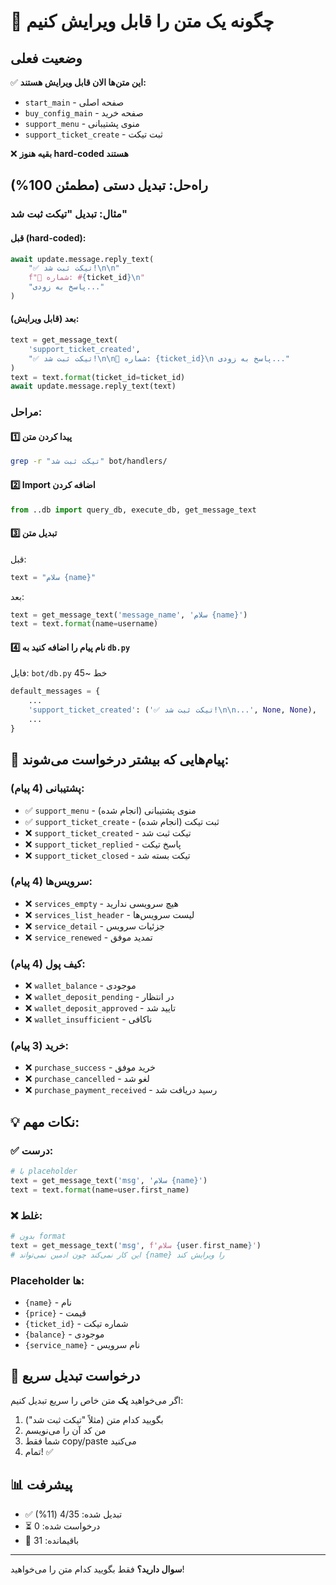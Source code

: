 # 📝 چگونه یک متن را قابل ویرایش کنیم

## وضعیت فعلی

✅ **این متن‌ها الان قابل ویرایش هستند:**
- `start_main` - صفحه اصلی
- `buy_config_main` - صفحه خرید
- `support_menu` - منوی پشتیبانی
- `support_ticket_create` - ثبت تیکت

❌ **بقیه هنوز hard-coded هستند**

## راه‌حل: تبدیل دستی (مطمئن 100%)

### مثال: تبدیل "تیکت ثبت شد"

#### قبل (hard-coded):
```python
await update.message.reply_text(
    "✅ تیکت ثبت شد!\n\n"
    f"🎫 شماره: #{ticket_id}\n"
    "پاسخ به زودی..."
)
```

#### بعد (قابل ویرایش):
```python
text = get_message_text(
    'support_ticket_created',
    "✅ تیکت ثبت شد!\n\n🎫 شماره: {ticket_id}\n پاسخ به زودی..."
)
text = text.format(ticket_id=ticket_id)
await update.message.reply_text(text)
```

### مراحل:

#### 1️⃣ پیدا کردن متن
```bash
grep -r "تیکت ثبت شد" bot/handlers/
```

#### 2️⃣ Import اضافه کردن
```python
from ..db import query_db, execute_db, get_message_text
```

#### 3️⃣ تبدیل متن
قبل:
```python
text = "سلام {name}"
```

بعد:
```python
text = get_message_text('message_name', 'سلام {name}')
text = text.format(name=username)
```

#### 4️⃣ نام پیام را اضافه کنید به `db.py`
فایل: `bot/db.py` خط ~45

```python
default_messages = {
    ...
    'support_ticket_created': ('✅ تیکت ثبت شد!\n\n...', None, None),
    ...
}
```

## 🎯 پیام‌هایی که بیشتر درخواست می‌شوند:

### پشتیبانی (4 پیام):
- ✅ `support_menu` - منوی پشتیبانی (انجام شده)
- ✅ `support_ticket_create` - ثبت تیکت (انجام شده)
- ❌ `support_ticket_created` - تیکت ثبت شد
- ❌ `support_ticket_replied` - پاسخ تیکت
- ❌ `support_ticket_closed` - تیکت بسته شد

### سرویس‌ها (4 پیام):
- ❌ `services_empty` - هیچ سرویسی ندارید
- ❌ `services_list_header` - لیست سرویس‌ها
- ❌ `service_detail` - جزئیات سرویس
- ❌ `service_renewed` - تمدید موفق

### کیف پول (4 پیام):
- ❌ `wallet_balance` - موجودی
- ❌ `wallet_deposit_pending` - در انتظار
- ❌ `wallet_deposit_approved` - تایید شد
- ❌ `wallet_insufficient` - ناکافی

### خرید (3 پیام):
- ❌ `purchase_success` - خرید موفق
- ❌ `purchase_cancelled` - لغو شد
- ❌ `purchase_payment_received` - رسید دریافت شد

## 💡 نکات مهم:

### ✅ درست:
```python
# با placeholder
text = get_message_text('msg', 'سلام {name}')
text = text.format(name=user.first_name)
```

### ❌ غلط:
```python
# بدون format
text = get_message_text('msg', f'سلام {user.first_name}')
# این کار نمی‌کند چون ادمین نمی‌تواند {name} را ویرایش کند
```

### Placeholder ها:
- `{name}` - نام
- `{price}` - قیمت
- `{ticket_id}` - شماره تیکت
- `{balance}` - موجودی
- `{service_name}` - نام سرویس

## 🚀 درخواست تبدیل سریع

اگر می‌خواهید **یک** متن خاص را سریع تبدیل کنیم:

1. بگویید کدام متن (مثلاً "تیکت ثبت شد")
2. من کد آن را می‌نویسم
3. شما فقط copy/paste می‌کنید
4. تمام! ✅

## 📊 پیشرفت

- ✅ تبدیل شده: 4/35 (11%)
- ⏳ درخواست شده: 0
- 📝 باقیمانده: 31

---

**سوال دارید؟** فقط بگویید کدام متن را می‌خواهید!
